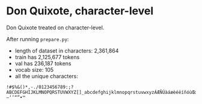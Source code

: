 
# Don Quixote, character-level

Don Quixote treated on character-level.

After running `prepare.py`:

- length of dataset in characters: 2,361,864
- train has 2,125,677 tokens
- val has 236,187 tokens
- vocab size: 105
- all the unique characters:
```
!#$%&()*,-./0123456789:;?ABCDEFGHIJKLMNOPQRSTUVWXYZ[]_abcdefghijklmnopqrstuvwxyzÁÆÑÚàáæèéëíñóùŒœ—‘’“”•™
```

